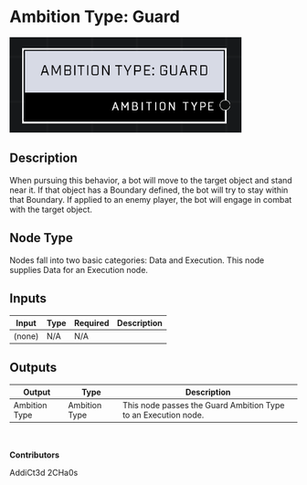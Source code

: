 # Ambition Type: Guard
![](../../../.gitbook/assets/ambition-type-guard.png)
## Description
When pursuing this behavior, a bot will move to the target object and stand near it. If that object has a Boundary defined, the bot will try to stay within that Boundary. If applied to an enemy player, the bot will engage in combat with the target object.

## Node Type
Nodes fall into two basic categories: Data and Execution. This node supplies Data for an Execution node.

## Inputs
| Input            | Type             | Required | Description												    |
|------------------|------------------|----------|--------------------------------------------------------------|
| (none) | N/A  | N/A  | |

## Outputs
| Output           | Type             | Description												     |
|------------------|------------------|--------------------------------------------------------------|
| Ambition Type | Ambition Type  | This node passes the Guard Ambition Type to an Execution node.  |

\
\
**Contributors**

AddiCt3d 2CHa0s

